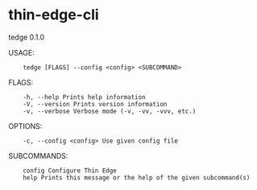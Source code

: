 # thin-edge-cli

tedge 0.1.0

USAGE:

        tedge [FLAGS] --config <config> <SUBCOMMAND>

FLAGS:

        -h, --help Prints help information
        -V, --version Prints version information
        -v, --verbose Verbose mode (-v, -vv, -vvv, etc.)

OPTIONS:

        -c, --config <config> Use given config file

SUBCOMMANDS:

        config Configure Thin Edge
        help Prints this message or the help of the given subcommand(s)
